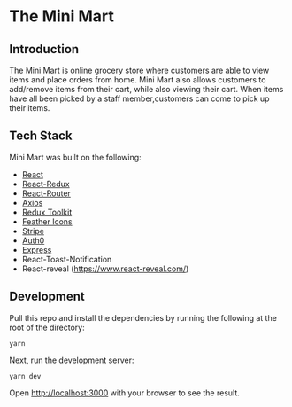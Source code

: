 # The Mini Mart

## Introduction

The Mini Mart is online grocery store where customers are able to view items and place orders from home. Mini Mart also allows customers to add/remove items from their cart, while also viewing their cart. When items have all been picked by a staff member,customers can come to pick up their items. 
## Tech Stack

Mini Mart was built on the following:

- [React](https://reactjs.org/)
- [React-Redux](https://react-redux.js.org/)
- [React-Router](https://reactrouter.com/web/guides/quick-start)
- [Axios](https://github.com/axios/axios)
- [Redux Toolkit](https://redux-toolkit.js.org/)
- [Feather Icons](https://feathericons.com/)
- [Stripe](https://stripe.com/docs)
- [Auth0](https://auth0.com/docs/)
- [Express](https://expressjs.com/)
- React-Toast-Notification
- React-reveal (https://www.react-reveal.com/)
## Development

Pull this repo and install the dependencies by running the following at the root of the directory:

```
yarn
```
Next, run the development server:
```
yarn dev
```
Open [http://localhost:3000](http://localhost:3000) with your browser to see the result.
